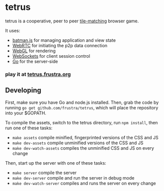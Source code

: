 tetrus
======

tetrus is a cooperative, peer to peer [tile-matching](http://en.wikipedia.org/wiki/Tile-matching_video_game) browser game.

It uses:

  - [batman.js][] for managing application and view state
  - [WebRTC][] for initiating the p2p data connection
  - [WebGL][] for rendering
  - [WebSockets][] for client session control
  - [Go][] for the server-side

[batman.js]: http://batmanjs.org/
[WebRTC]: http://www.webrtc.org/
[WebGL]: http://en.wikipedia.org/wiki/WebGL
[WebSockets]: http://en.wikipedia.org/wiki/WebSocket
[Go]: http://golang.org/

### play it at [tetrus.frustra.org](http://tetrus.frustra.org)

## Developing

First, make sure you have Go and node.js installed. Then, grab the code by running `go get github.com/frustra/tetrus`, which will place the repository into your $GOPATH.

To compile the assets, switch to the tetrus directory, run `npm install`, then run one of these tasks:

  - `make assets` compile minified, fingerprinted versions of the CSS and JS
  - `make dev-assets` compile unminified versions of the CSS and JS
  - `make dev-watch-assets` compiles the unminified CSS and JS on every change

Then, start up the server with one of these tasks:

  - `make server` compile the server
  - `make dev-server` compile and run the server in debug mode
  - `make dev-watch-server` compiles and runs the server on every change

